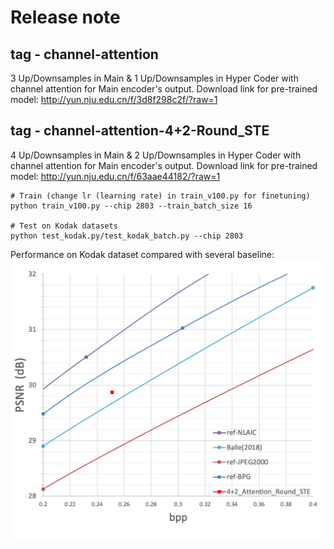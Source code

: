 # Release note

## tag - channel-attention 
3 Up/Downsamples in Main & 1 Up/Downsamples in Hyper Coder with channel attention for Main encoder's output.
Download link for pre-trained model: http://yun.nju.edu.cn/f/3d8f298c2f/?raw=1

## tag - channel-attention-4+2-Round_STE
4 Up/Downsamples in Main & 2 Up/Downsamples in Hyper Coder with channel attention for Main encoder's output.
Download link for pre-trained model: http://yun.nju.edu.cn/f/63aae44182/?raw=1

    # Train (change lr (learning rate) in train_v100.py for finetuning)
    python train_v100.py --chip 2803 --train_batch_size 16

    # Test on Kodak datasets
    python test_kodak.py/test_kodak_batch.py --chip 2803

Performance on Kodak dataset compared with several baseline:
![Performance](assets/performance_gti_kodak.png)

